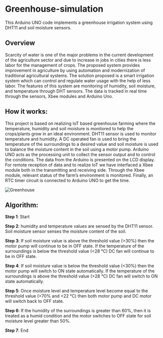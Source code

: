 # Greenhouse-simulation
This Arduino UNO code implements a greenhouse irrigation system using DHT11 and soil moisture sensors.

Overview
---
Scarcity of water is one of the major problems in the current development of the agriculture sector and due to increase in jobs in cities there is less labor for the management of crops. The proposed system provides improvement in agriculture by using automation and modernization of traditional agricultural systems. The solution proposed is a smart irrigation system which can control and regulate water usage with the help of less labor. The features of this system are monitoring of humidity, soil moisture, and temperature through DHT sensors. The data is tracked in real time through the sensors, Xbee modules and Arduino Uno.


How it works:
---
This project is based on realizing IoT based greenhouse farming where the temperature, humidity and soil moisture is monitored to help the crops/plants grow in an ideal environment. DHT11 sensor is used to monitor temperature and humidity. A DC operated fan is used to bring the temperature of the surroundings to a desired value and soil moisture is used to balance the moisture content in the soil using a motor pump. Arduino UNO acts as the processing unit to collect the sensor output and to control the conditions. The data from the Arduino is presented on the LCD display.  For remote reception of data and to realize IoT we have interfaced a Xbee module both in the transmitting and receiving side. Through the Xbee module, relevant status of the farm’s environment is monitored. Finally, an RTC timer circuit is connected to Arduino UNO to get the time.

![Greenhouse](https://user-images.githubusercontent.com/85611307/146880460-802030e6-7b25-498f-a6d6-75aa27eccae5.png)


Algorithm:
---
**Step 1**: Start

**Step 2**: humidity and temperature values are sensed by the DHT11 sensor. Soil moisture sensor senses the moisture content of
the soil.

**Step 3**: If soil moisture value is above the threshold value (>30%) then the motor pump will continue to be in OFF state. If the
temperature of the surroundings is below the threshold value (<28 °C) DC fan will continue to be in OFF state.

**Step 4**: If soil moisture value is below the threshold value (<30%) then the motor pump will switch to ON state automatically. If
the temperature of the surroundings is above the threshold value (>28 °C) DC fan will switch to ON state automatically.

**Step 5**: Once moisture level and temperature level become equal to the threshold value (>70% and <22 °C) then both motor
pump and DC motor will switch back to OFF state.

**Step 6**: If the humidity of the surroundings is greater than 60%, then it is treated as a humid condition and the motor switches to
OFF state for soil moisture level greater than 50%.

**Step 7**: End

